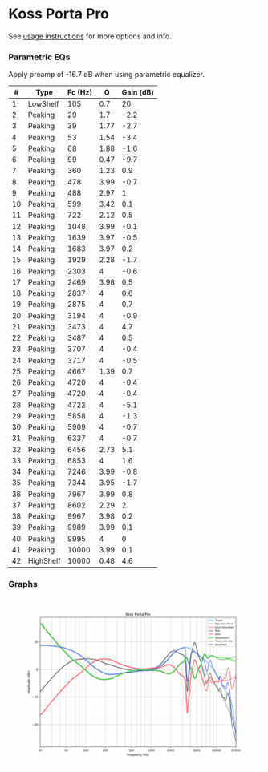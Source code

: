 # Koss Porta Pro
See [usage instructions](https://github.com/jaakkopasanen/AutoEq#usage) for more options and info.

### Parametric EQs
Apply preamp of -16.7 dB when using parametric equalizer.

|   # | Type      |   Fc (Hz) |    Q |   Gain (dB) |
|-----|-----------|-----------|------|-------------|
|   1 | LowShelf  |       105 | 0.7  |        20   |
|   2 | Peaking   |        29 | 1.7  |        -2.2 |
|   3 | Peaking   |        39 | 1.77 |        -2.7 |
|   4 | Peaking   |        53 | 1.54 |        -3.4 |
|   5 | Peaking   |        68 | 1.88 |        -1.6 |
|   6 | Peaking   |        99 | 0.47 |        -9.7 |
|   7 | Peaking   |       360 | 1.23 |         0.9 |
|   8 | Peaking   |       478 | 3.99 |        -0.7 |
|   9 | Peaking   |       488 | 2.97 |         1   |
|  10 | Peaking   |       599 | 3.42 |         0.1 |
|  11 | Peaking   |       722 | 2.12 |         0.5 |
|  12 | Peaking   |      1048 | 3.99 |        -0.1 |
|  13 | Peaking   |      1639 | 3.97 |        -0.5 |
|  14 | Peaking   |      1683 | 3.97 |         0.2 |
|  15 | Peaking   |      1929 | 2.28 |        -1.7 |
|  16 | Peaking   |      2303 | 4    |        -0.6 |
|  17 | Peaking   |      2469 | 3.98 |         0.5 |
|  18 | Peaking   |      2837 | 4    |         0.6 |
|  19 | Peaking   |      2875 | 4    |         0.7 |
|  20 | Peaking   |      3194 | 4    |        -0.9 |
|  21 | Peaking   |      3473 | 4    |         4.7 |
|  22 | Peaking   |      3487 | 4    |         0.5 |
|  23 | Peaking   |      3707 | 4    |        -0.4 |
|  24 | Peaking   |      3717 | 4    |        -0.5 |
|  25 | Peaking   |      4667 | 1.39 |         0.7 |
|  26 | Peaking   |      4720 | 4    |        -0.4 |
|  27 | Peaking   |      4720 | 4    |        -0.4 |
|  28 | Peaking   |      4722 | 4    |        -5.1 |
|  29 | Peaking   |      5858 | 4    |        -1.3 |
|  30 | Peaking   |      5909 | 4    |        -0.7 |
|  31 | Peaking   |      6337 | 4    |        -0.7 |
|  32 | Peaking   |      6456 | 2.73 |         5.1 |
|  33 | Peaking   |      6853 | 4    |         1.6 |
|  34 | Peaking   |      7246 | 3.99 |        -0.8 |
|  35 | Peaking   |      7344 | 3.95 |        -1.7 |
|  36 | Peaking   |      7967 | 3.99 |         0.8 |
|  37 | Peaking   |      8602 | 2.29 |         2   |
|  38 | Peaking   |      9967 | 3.98 |         0.2 |
|  39 | Peaking   |      9989 | 3.99 |         0.1 |
|  40 | Peaking   |      9995 | 4    |         0   |
|  41 | Peaking   |     10000 | 3.99 |         0.1 |
|  42 | HighShelf |     10000 | 0.48 |         4.6 |

### Graphs
![](./Koss%20Porta%20Pro.png)
